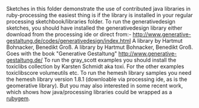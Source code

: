 Sketches in this folder demonstrate the use of contributed java libraries in ruby-processing the easiest thing is if the library is installed in your regular processing sketchbook/libraries folder.
To run the generativedesign sketches, you should have installed the generativedesign library either download from the processing ide or direct from:- http://www.generative-gestaltung.de/codes/generativedesign/index.html A library by Hartmut Bohnacker, Benedikt Groß. A library by Hartmut Bohnacker, Benedikt Groß. Goes with the book "Generative Gestaltung" http://www.generative-gestaltung.de/
To run the gray_scott examples you should install the toxiclibs collection by Karsten Schmidt aka toxi. For the other examples toxiclibscore volumeutils etc.  To run the hemesh library samples you need the hemesh library version 1.8.1 (downloable via processing ide, as is the geomerative library). But you may also interested in some recent work, which shows how java/processing libraries could be wrapped as a [rubygem][]. 

[rubygem]:http://learning-ruby-processing.blogspot.co.uk/2014/11/creating-gem-wrapper-for-jbox2d-in-ruby.html

